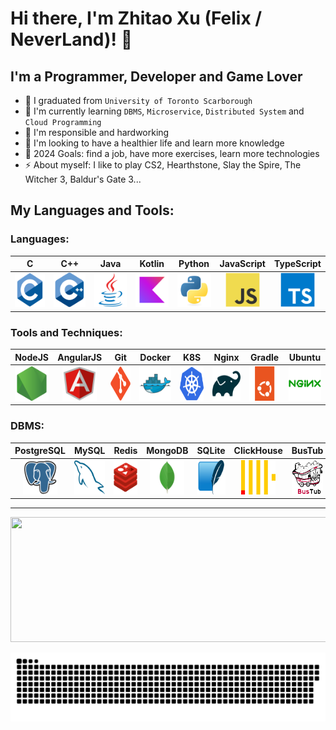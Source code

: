 # Hi there, I'm Zhitao Xu (Felix / NeverLand)! 👋 

## I'm a Programmer, Developer and Game Lover

- 🔭 I graduated from `University of Toronto Scarborough`
- 🌱 I'm currently learning `DBMS`, `Microservice`, `Distributed System` and `Cloud Programming`
- 🚀 I'm responsible and hardworking
- 👯 I'm looking to have a healthier life and learn more knowledge
- 🥅 2024 Goals: find a job, have more exercises, learn more technologies
- ⚡ About myself: I like to play CS2, Hearthstone, Slay the Spire, The Witcher 3, Baldur's Gate 3...

## My Languages and Tools:
<div>

### Languages:
| C | C++ | Java | Kotlin | Python | JavaScript | TypeScript |
|:---:|:---:|:---:|:---:|:---:|:---:|:---:|
| <img src="https://github.com/devicons/devicon/blob/master/icons/c/c-original.svg" title="C"  alt="C" width="55" height="55"/> | <img src="https://github.com/devicons/devicon/blob/master/icons/cplusplus/cplusplus-original.svg" title="CPP"  alt="CPP" width="55" height="55"/> | <img src="https://github.com/devicons/devicon/blob/master/icons/java/java-original.svg" title="Java"  alt="Java" width="55" height="55"/> | <img src="https://github.com/devicons/devicon/blob/master/icons/kotlin/kotlin-original.svg" title="Kotlin"  alt="Kotlin" width="55" height="55"/> | <img src="https://github.com/devicons/devicon/blob/master/icons/python/python-original.svg" title="Python"  alt="Python" width="55" height="55"/> | <img src="https://github.com/devicons/devicon/blob/master/icons/javascript/javascript-original.svg" title="JavaScript" alt="JavaScript" width="55" height="55"/> | <img src="https://github.com/devicons/devicon/blob/master/icons/typescript/typescript-original.svg" title="TypeScript" alt="TypeScript" width="55" height="55"/> |


### Tools and Techniques:

| NodeJS | AngularJS | Git | Docker | K8S | Nginx | Gradle | Ubuntu |
|:---:|:---:|:---:|:---:|:---:|:---:|:---:|:---:|
|<img src="https://github.com/devicons/devicon/blob/master/icons/nodejs/nodejs-original.svg" title="nodejs" alt="NodeJS" width="55" height="55"/>|<img src="https://github.com/devicons/devicon/blob/master/icons/angularjs/angularjs-original.svg" title="AngularJS" alt="AngularJS" width="55" height="55"/>|<img src="https://github.com/devicons/devicon/blob/master/icons/git/git-original.svg" title="Git" alt="Git" width="55" height="55"/>|<img src="https://github.com/devicons/devicon/blob/master/icons/docker/docker-original.svg" title="Docker" alt="Docker" width="55" height="55"/>|<img src="https://github.com/devicons/devicon/blob/master/icons/kubernetes/kubernetes-original.svg" title="Kubernetes" alt="Kubernetes" width="55" height="55"/>|<img src="https://github.com/devicons/devicon/blob/master/icons/gradle/gradle-original.svg" title="Gradle" alt="Gradle" width="55" height="55"/>|<img src="https://github.com/devicons/devicon/blob/master/icons/ubuntu/ubuntu-original.svg" title="Ubuntu" alt="Ubuntu" width="55" height="55"/>|<img src="https://github.com/devicons/devicon/blob/master/icons/nginx/nginx-original.svg" title="Nginx" alt="Nginx" width="55" height="55"/>|<img src="https://github.com/devicons/devicon/blob/master/icons/ubuntu/ubuntu-original.svg" title="Ubuntu" alt="Ubuntu" width="55" height="55"/>|

### DBMS:

| PostgreSQL | MySQL | Redis | MongoDB | SQLite | ClickHouse | BusTub |
|:---:|:---:|:---:|:---:|:---:|:---:|:---:|
|<img src="https://github.com/devicons/devicon/blob/master/icons/postgresql/postgresql-original.svg" title="PostgreSQL" alt="PostgreSQL" width="55" height="55"/> |<img src="https://github.com/devicons/devicon/blob/master/icons/mysql/mysql-original.svg" title="MySQL" alt="MySQL" width="55" height="55"/> |<img src="https://github.com/devicons/devicon/blob/master/icons/redis/redis-original.svg" title="Redis" alt="Redis" width="55" height="55"/> |<img src="https://github.com/devicons/devicon/blob/master/icons/mongodb/mongodb-original.svg" title="MongoDB" alt="MongoDB" width="55" height="55"/> |<img src="https://github.com/devicons/devicon/blob/master/icons/sqlite/sqlite-original.svg" title="SQLite" alt="SQLite" width="55" height="55"/>|<img src="assets/clickhouse.svg" title="ClickHouse" alt="ClickHouse" width="55" height="55"/>|<img src="assets/bustub.svg" title="BusTub" alt="BusTub" width="55" height="55"/>| 
---

<p align="left">
  <!-- When the profile get's better uncomment below -->
  <!-- <img width="600" height="200" src="https://github-readme-stats.vercel.app/api?username=neverland3124&show_icons=true&theme=vision-friendly-dark"> -->
  <img width="800" height="200" src="https://github-readme-stats.vercel.app/api/top-langs/?username=neverland3124&size_weight=0.0005&count_weight=0.3&layout=compact&theme=vision-friendly-dark">
</p>

<p align="center">
 <img width="1000" src="assets/github-snake.svg" alt="snake"/>
</p>

